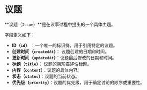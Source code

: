 # 议题

**议题（`Issue`）**是在议事过程中提出的一个具体主题。

字段定义如下：

- **ID（`id`）** ：一个唯一的标识符，用于引用特定的议题。
- **创建时间（`createdAt`）**： 议题创建的日期和时间。
- **更新时间（`updatedAt`）**：议题最后修改的日期和时间。
- **标题（`title`）**： 议题的简短描述性标题。
- **内容（`content`）**：议题的具体内容。
- **状态（`status`）**：议题的当前状态。
- **优先级（`priority`）**：议题的优先级，用于确定讨论的顺序或重要性。
